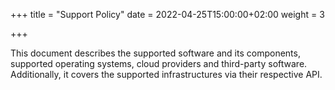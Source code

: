 
+++
title = "Support Policy"
date = 2022-04-25T15:00:00+02:00
weight = 3

+++

This document describes the supported software and its components, supported operating systems, cloud providers and third-party software. Additionally, it covers the supported infrastructures via their respective API.

